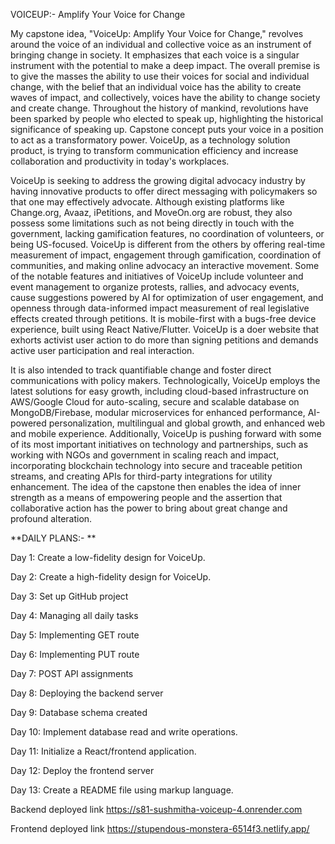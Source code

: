 VOICEUP:- Amplify Your Voice for Change

My capstone idea, "VoiceUp: Amplify Your Voice for Change," revolves around the voice of an individual and collective voice as an instrument of bringing change in society. It emphasizes that each voice is a singular instrument with the potential to make a deep impact. The overall premise is to give the masses the ability to use their voices for social and individual change, with the belief that an individual voice has the ability to create waves of impact, and collectively, voices have the ability to change society and create change. Throughout the history of mankind, revolutions have been sparked by people who elected to speak up, highlighting the historical significance of speaking up. Capstone concept puts your voice in a position to act as a transformatory power. VoiceUp, as a technology solution product, is trying to transform communication efficiency and increase collaboration and productivity in today's workplaces.

VoiceUp is seeking to address the growing digital advocacy industry by having innovative products to offer direct messaging with policymakers so that one may effectively advocate. Although existing platforms like Change.org, Avaaz, iPetitions, and MoveOn.org are robust, they also possess some limitations such as not being directly in touch with the government, lacking gamification features, no coordination of volunteers, or being US-focused. VoiceUp is different from the others by offering real-time measurement of impact, engagement through gamification, coordination of communities, and making online advocacy an interactive movement. Some of the notable features and initiatives of VoiceUp include volunteer and event management to organize protests, rallies, and advocacy events, cause suggestions powered by AI for optimization of user engagement, and openness through data-informed impact measurement of real legislative effects created through petitions. It is mobile-first with a bugs-free device experience, built using React Native/Flutter.
VoiceUp is a doer website that exhorts activist user action to do more than signing petitions and demands active user participation and real interaction.

It is also intended to track quantifiable change and foster direct communications with policy makers. Technologically, VoiceUp employs the latest solutions for easy growth, including cloud-based infrastructure on AWS/Google Cloud for auto-scaling, secure and scalable database on MongoDB/Firebase, modular microservices for enhanced performance, AI-powered personalization, multilingual and global growth, and enhanced web and mobile experience. Additionally, VoiceUp is pushing forward with some of its most important initiatives on technology and partnerships, such as working with NGOs and government in scaling reach and impact, incorporating blockchain technology into secure and traceable petition streams, and creating APIs for third-party integrations for utility enhancement. The idea of the capstone then enables the idea of inner strength as a means of empowering people and the assertion that collaborative action has the power to bring about great change and profound alteration.

**DAILY PLANS:- **

Day 1: Create a low-fidelity design for VoiceUp.

Day 2: Create a high-fidelity design for VoiceUp.

Day 3: Set up GitHub project

Day 4: Managing all daily tasks

Day 5: Implementing GET route

Day 6: Implementing PUT route  
 
Day 7: POST API assignments

Day 8: Deploying the backend server

Day 9: Database schema created

Day 10: Implement database read and write operations.

Day 11: Initialize a React/frontend application.

Day 12: Deploy the frontend server

Day 13: Create a README file using markup language.

Backend deployed link
https://s81-sushmitha-voiceup-4.onrender.com

Frontend deployed link
https://stupendous-monstera-6514f3.netlify.app/